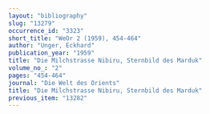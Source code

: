 ```yaml
---
layout: "bibliography"
slug: "13279"
occurrence_id: "3323"
short_title: "WeOr 2 (1959), 454-464"
author: "Unger, Eckhard"
publication_year: "1959"
title: "Die Milchstrasse Nibiru, Sternbild des Marduk"
volume_no_: "2"
pages: "454-464"
journal: "Die Welt des Orients"
title: "Die Milchstrasse Nibiru, Sternbild des Marduk"
previous_item: "13282"
---
```

